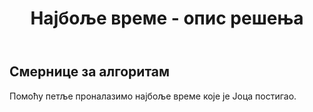 ﻿---
title: Најбоље време - опис решења 
---


## Смернице за алгоритам

Помоћу петље проналазимо најбоље време које је Јоца постигао.

